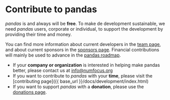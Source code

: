 # Contribute to pandas

_pandas_ is and always will be **free**. To make de development sustainable, we need _pandas_ users, corporate
or individual, to support the development by providing their time and money.

You can find more information about current developers in the [team page](about/team.html),
and about current sponsors in the [sponsors page](about/sponsors.html).
Financial contributions will mainly be used to advance in the [pandas roadmap](about/roadmap.html).

- If your **company or organization** is interested in helping make pandas better, please contact us at [info@numfocus.org](mailto:info@numfocus.org)
- If you want to contribute to _pandas_ with your **time**, please visit the [contributing page]({{ base_url }}/docs/development/index.html)
- If you want to support _pandas_ with a **donation**, please use the [donations page](donate.html).
